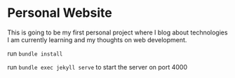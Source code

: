 # Personal Website
This is going to be my first personal project where I blog about technologies I am currently learning and my thoughts on web development.

run `bundle install`

run `bundle exec jekyll serve` to start the server on port 4000